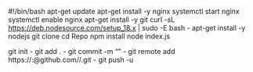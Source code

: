 #!/bin/bash
apt-get update
apt-get install -y nginx
systemctl start nginx
systemctl enable nginx
apt-get install -y git
curl -sL https://deb.nodesource.com/setup_18.x | sudo -E bash -
apt-get install -y nodejs
git clone <github repository cloning link>
cd Repo
npm install
node index.js





 git init 
	- git add . 
	- git commit -m “<your massage here>” 
	- git remote add <remote> https://<username>:<token>@github.com/<username>/<repo>.git 
	- git push -u <remote> <branch>
